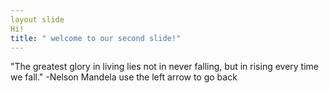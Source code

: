 ```yaml
---
layout slide
Hi!
title: " welcome to our second slide!"
---
```

"The greatest glory in living lies not in never falling, but in rising every time we fall." -Nelson Mandela
 use the left arrow to go back
